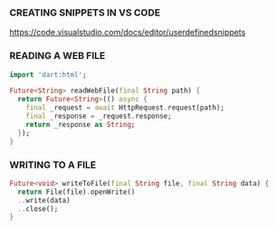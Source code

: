 
### CREATING SNIPPETS IN VS CODE

https://code.visualstudio.com/docs/editor/userdefinedsnippets

### READING A WEB FILE
```dart
import 'dart:html';

Future<String> readWebFile(final String path) {
  return Future<String>(() async {
    final _request = await HttpRequest.request(path);
    final _response = _request.response;
    return _response as String;
  });
}
```

### WRITING TO A FILE
```dart
Future<void> writeToFile(final String file, final String data) {
  return File(file).openWrite()
  ..write(data)
  ..close();
}
```